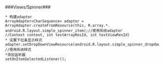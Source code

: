 ###Views/Spinner###

    * 构建adapter
    ArrayAdapter<CharSequence> adapter = ArrayAdapter.createFromResource(this, R.array.*. android.R.layout.simple_spinner_item);//使用系统adapter
    //Context context, int textArrayResId, int textViewResId)
    * 设置下拉条显示样式
    adapter.setDropDownViewResource(android.R.layout.simple_spinner_dropdown_item);
    //使用系统样式 
    *添加监听器
    setOnItemSelectedListener();
